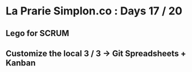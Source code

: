 # La Prarie Simplon.co : Days 17 / 20

## Lego for SCRUM

## Customize the local 3 / 3 -> Git Spreadsheets + Kanban
